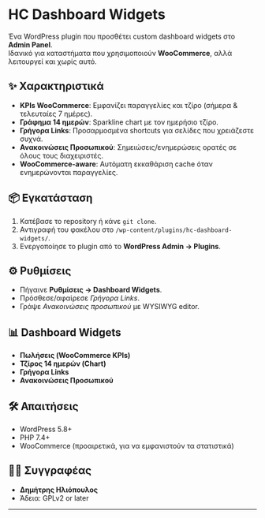 # HC Dashboard Widgets

Ένα WordPress plugin που προσθέτει custom dashboard widgets στο **Admin Panel**.  
Ιδανικό για καταστήματα που χρησιμοποιούν **WooCommerce**, αλλά λειτουργεί και χωρίς αυτό.

## ✨ Χαρακτηριστικά
- **KPIs WooCommerce**: Εμφανίζει παραγγελίες και τζίρο (σήμερα & τελευταίες 7 ημέρες).  
- **Γράφημα 14 ημερών**: Sparkline chart με τον ημερήσιο τζίρο.  
- **Γρήγορα Links**: Προσαρμοσμένα shortcuts για σελίδες που χρειάζεστε συχνά.  
- **Ανακοινώσεις Προσωπικού**: Σημειώσεις/ενημερώσεις ορατές σε όλους τους διαχειριστές.  
- **WooCommerce-aware**: Αυτόματη εκκαθάριση cache όταν ενημερώνονται παραγγελίες.

## 📦 Εγκατάσταση
1. Κατέβασε το repository ή κάνε `git clone`.  
2. Αντιγραφή του φακέλου στο `/wp-content/plugins/hc-dashboard-widgets/`.  
3. Ενεργοποίησε το plugin από το **WordPress Admin → Plugins**.  

## ⚙️ Ρυθμίσεις
- Πήγαινε **Ρυθμίσεις → Dashboard Widgets**.  
- Πρόσθεσε/αφαίρεσε *Γρήγορα Links*.  
- Γράψε *Ανακοινώσεις προσωπικού* με WYSIWYG editor.  

## 📊 Dashboard Widgets
- **Πωλήσεις (WooCommerce KPIs)**  
- **Τζίρος 14 ημερών (Chart)**  
- **Γρήγορα Links**  
- **Ανακοινώσεις Προσωπικού**

## 🛠 Απαιτήσεις
- WordPress 5.8+  
- PHP 7.4+  
- WooCommerce (προαιρετικά, για να εμφανιστούν τα στατιστικά)  

## 👨‍💻 Συγγραφέας
- **Δημήτρης Ηλιόπουλος**  
- Άδεια: GPLv2 or later  

---
